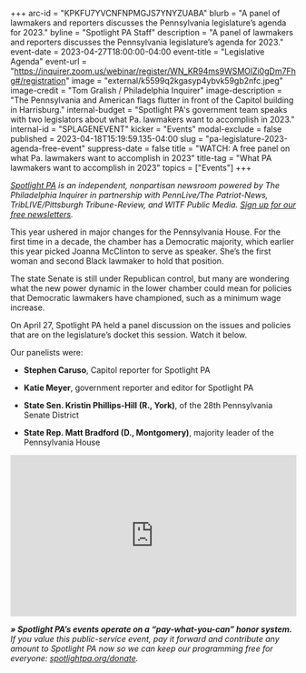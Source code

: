 +++
arc-id = "KPKFU7YVCNFNPMGJS7YNYZUABA"
blurb = "A panel of lawmakers and reporters discusses the Pennsylvania legislature’s agenda for 2023."
byline = "Spotlight PA Staff"
description = "A panel of lawmakers and reporters discusses the Pennsylvania legislature’s agenda for 2023."
event-date = 2023-04-27T18:00:00-04:00
event-title = "Legislative Agenda"
event-url = "https://inquirer.zoom.us/webinar/register/WN_KR94ms9WSMOlZi0gDm7Fhg#/registration"
image = "external/k5599q2kgasyp4ybvk59gb2nfc.jpeg"
image-credit = "Tom Gralish / Philadelphia Inquirer"
image-description = "The Pennsylvania and American flags flutter in front of the Capitol building in Harrisburg."
internal-budget = "Spotlight PA's government team speaks with two legislators about what Pa. lawmakers want to accomplish in 2023."
internal-id = "SPLAGENEVENT"
kicker = "Events"
modal-exclude = false
published = 2023-04-18T15:19:59.135-04:00
slug = "pa-legislature-2023-agenda-free-event"
suppress-date = false
title = "WATCH: A free panel on what Pa. lawmakers want to accomplish in 2023"
title-tag = "What PA lawmakers want to accomplish in 2023"
topics = ["Events"]
+++

<a href="https://www.spotlightpa.org/"><i>Spotlight PA</i></a><i> is an independent, nonpartisan newsroom powered by The Philadelphia Inquirer in partnership with PennLive/The Patriot-News, TribLIVE/Pittsburgh Tribune-Review, and WITF Public Media. </i><a href="https://www.spotlightpa.org/newsletters"><i>Sign up for our free newsletters</i></a><i>.</i>

This year ushered in major changes for the Pennsylvania House. For the first time in a decade, the chamber has a Democratic majority, which earlier this year picked Joanna McClinton to serve as speaker. She’s the first woman and second Black lawmaker to hold that position.

The state Senate is still under Republican control, but many are wondering what the new power dynamic in the lower chamber could mean for policies that Democratic lawmakers have championed, such as a minimum wage increase.

On April 27, Spotlight PA held a panel discussion on the issues and policies that are on the legislature’s docket this session. Watch it below.

Our panelists were:

- <b>Stephen Caruso</b>, Capitol reporter for Spotlight PA

- <b>Katie Meyer</b>, government reporter and editor for Spotlight PA

- <b>State Sen. Kristin Phillips-Hill (R., York)</b>, of the 28th Pennsylvania Senate District

- <b>State Rep. Matt Bradford (D., Montgomery)</b>, majority leader of the Pennsylvania House

<div style="padding:56.25% 0 0 0;position:relative;"><iframe src="https://player.vimeo.com/video/822050646?h=b5abeb309f&color=ffcb05&title=0&byline=0" style="position:absolute;top:0;left:0;width:100%;height:100%;" frameborder="0" allow="autoplay; fullscreen; picture-in-picture" allowfullscreen></iframe></div>

<i><b>» Spotlight PA’s events operate on a “pay-what-you-can” honor system.</b></i><i> If you value this public-service event, pay it forward and contribute any amount to Spotlight PA now so we can keep our programming free for everyone: </i><a href="https://www.spotlightpa.org/donate"><i>spotlightpa.org/donate</i></a><i>.</i>
